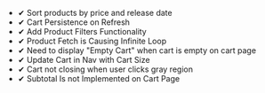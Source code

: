 - ✔ Sort products by price and release date
- ✔ Cart Persistence on Refresh
- ✔ Add Product Filters Functionality
- ✔ Product Fetch is Causing Infinite Loop
- ✔ Need to display "Empty Cart" when cart is empty on cart page
- ✔ Update Cart in Nav with Cart Size
- ✔ Cart not closing when user clicks gray region
- ✔ Subtotal Is not Implemented on Cart Page